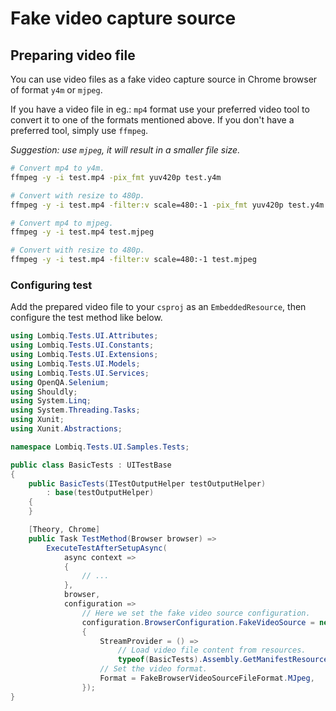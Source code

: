 # Fake video capture source

## Preparing video file

You can use video files as a fake video capture source in Chrome browser of format `y4m` or `mjpeg`.

If you have a video file in eg.: `mp4` format use your preferred video tool to convert it to one of the formats mentioned above. If you don't have a preferred tool, simply use `ffmpeg`.

_Suggestion: use `mjpeg`, it will result in a smaller file size._

```bash
# Convert mp4 to y4m.
ffmpeg -y -i test.mp4 -pix_fmt yuv420p test.y4m

# Convert with resize to 480p.
ffmpeg -y -i test.mp4 -filter:v scale=480:-1 -pix_fmt yuv420p test.y4m

# Convert mp4 to mjpeg.
ffmpeg -y -i test.mp4 test.mjpeg

# Convert with resize to 480p.
ffmpeg -y -i test.mp4 -filter:v scale=480:-1 test.mjpeg

```

### Configuring test

Add the prepared video file to your `csproj` as an `EmbeddedResource`, then configure the test method like below.

```csharp
using Lombiq.Tests.UI.Attributes;
using Lombiq.Tests.UI.Constants;
using Lombiq.Tests.UI.Extensions;
using Lombiq.Tests.UI.Models;
using Lombiq.Tests.UI.Services;
using OpenQA.Selenium;
using Shouldly;
using System.Linq;
using System.Threading.Tasks;
using Xunit;
using Xunit.Abstractions;

namespace Lombiq.Tests.UI.Samples.Tests;

public class BasicTests : UITestBase
{
    public BasicTests(ITestOutputHelper testOutputHelper)
        : base(testOutputHelper)
    {
    }

    [Theory, Chrome]
    public Task TestMethod(Browser browser) =>
        ExecuteTestAfterSetupAsync(
            async context =>
            {
                // ...
            },
            browser,
            configuration =>
                // Here we set the fake video source configuration.
                configuration.BrowserConfiguration.FakeVideoSource = new FakeBrowserVideoSource
                {
                    StreamProvider = () =>
                        // Load video file content from resources.
                        typeof(BasicTests).Assembly.GetManifestResourceStream(typeof(BasicTests), "BasicTest.mjpeg"),
                    // Set the video format.
                    Format = FakeBrowserVideoSourceFileFormat.MJpeg,
                });
}
```
